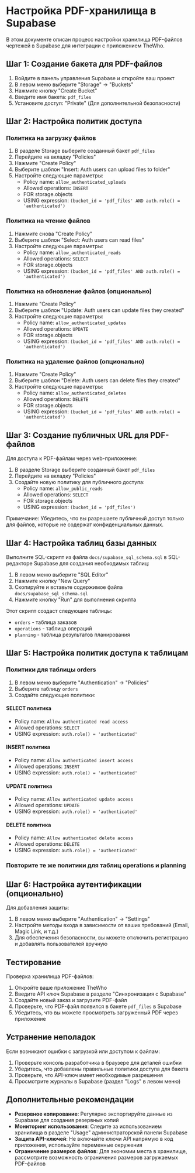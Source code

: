 # Настройка PDF-хранилища в Supabase

В этом документе описан процесс настройки хранилища PDF-файлов чертежей в Supabase для интеграции с приложением TheWho.

## Шаг 1: Создание бакета для PDF-файлов

1. Войдите в панель управления Supabase и откройте ваш проект
2. В левом меню выберите "Storage" -> "Buckets"
3. Нажмите кнопку "Create Bucket"
4. Введите имя бакета: `pdf_files`
5. Установите доступ: "Private" (Для дополнительной безопасности)

## Шаг 2: Настройка политик доступа

### Политика на загрузку файлов

1. В разделе Storage выберите созданный бакет `pdf_files`
2. Перейдите на вкладку "Policies"
3. Нажмите "Create Policy"
4. Выберите шаблон "Insert: Auth users can upload files to folder" 
5. Настройте следующие параметры:
   - Policy name: `allow_authenticated_uploads`
   - Allowed operations: `INSERT`
   - FOR storage.objects
   - USING expression: `(bucket_id = 'pdf_files' AND auth.role() = 'authenticated')`

### Политика на чтение файлов

1. Нажмите снова "Create Policy"
2. Выберите шаблон "Select: Auth users can read files"
3. Настройте следующие параметры:
   - Policy name: `allow_authenticated_reads`
   - Allowed operations: `SELECT`
   - FOR storage.objects
   - USING expression: `(bucket_id = 'pdf_files' AND auth.role() = 'authenticated')`

### Политика на обновление файлов (опционально)

1. Нажмите "Create Policy"
2. Выберите шаблон "Update: Auth users can update files they created"
3. Настройте следующие параметры:
   - Policy name: `allow_authenticated_updates`
   - Allowed operations: `UPDATE`
   - FOR storage.objects
   - USING expression: `(bucket_id = 'pdf_files' AND auth.role() = 'authenticated')`

### Политика на удаление файлов (опционально)

1. Нажмите "Create Policy"
2. Выберите шаблон "Delete: Auth users can delete files they created"
3. Настройте следующие параметры:
   - Policy name: `allow_authenticated_deletes`
   - Allowed operations: `DELETE`
   - FOR storage.objects
   - USING expression: `(bucket_id = 'pdf_files' AND auth.role() = 'authenticated')`

## Шаг 3: Создание публичных URL для PDF-файлов

Для доступа к PDF-файлам через web-приложение:

1. В разделе Storage выберите созданный бакет `pdf_files`
2. Перейдите на вкладку "Policies"
3. Создайте новую политику для публичного доступа:
   - Policy name: `allow_public_reads`
   - Allowed operations: `SELECT`
   - FOR storage.objects
   - USING expression: `(bucket_id = 'pdf_files')`
   
Примечание: Убедитесь, что вы разрешаете публичный доступ только для файлов, которые не содержат конфиденциальных данных.

## Шаг 4: Настройка таблиц базы данных

Выполните SQL-скрипт из файла `docs/supabase_sql_schema.sql` в SQL-редакторе Supabase для создания необходимых таблиц:

1. В левом меню выберите "SQL Editor"
2. Нажмите кнопку "New Query"
3. Скопируйте и вставьте содержимое файла `docs/supabase_sql_schema.sql`
4. Нажмите кнопку "Run" для выполнения скрипта

Этот скрипт создаст следующие таблицы:
- `orders` - таблица заказов
- `operations` - таблица операций
- `planning` - таблица результатов планирования

## Шаг 5: Настройка политик доступа к таблицам

### Политики для таблицы orders

1. В левом меню выберите "Authentication" -> "Policies"
2. Выберите таблицу `orders`
3. Создайте следующие политики:

#### SELECT политика
- Policy name: `Allow authenticated read access`
- Allowed operations: `SELECT`
- USING expression: `auth.role() = 'authenticated'`

#### INSERT политика
- Policy name: `Allow authenticated insert access`
- Allowed operations: `INSERT`
- USING expression: `auth.role() = 'authenticated'`

#### UPDATE политика
- Policy name: `Allow authenticated update access`
- Allowed operations: `UPDATE`
- USING expression: `auth.role() = 'authenticated'`

#### DELETE политика
- Policy name: `Allow authenticated delete access`
- Allowed operations: `DELETE`
- USING expression: `auth.role() = 'authenticated'`

### Повторите те же политики для таблиц operations и planning

## Шаг 6: Настройка аутентификации (опционально)

Для добавления защиты:

1. В левом меню выберите "Authentication" -> "Settings"
2. Настройте методы входа в зависимости от ваших требований (Email, Magic Link, и т.д.)
3. Для обеспечения безопасности, вы можете отключить регистрацию и добавлять пользователей вручную

## Тестирование

Проверка хранилища PDF-файлов:

1. Откройте ваше приложение TheWho
2. Введите API ключ Supabase в разделе "Синхронизация с Supabase"
3. Создайте новый заказ и загрузите PDF-файл
4. Проверьте, что PDF-файл появился в бакете `pdf_files` в Supabase
5. Убедитесь, что вы можете просмотреть загруженный PDF через приложение

## Устранение неполадок

Если возникают ошибки с загрузкой или доступом к файлам:

1. Проверьте консоль разработчика в браузере для деталей ошибки
2. Убедитесь, что добавлены правильные политики доступа для бакета
3. Проверьте, что API-ключ имеет необходимые разрешения
4. Просмотрите журналы в Supabase (раздел "Logs" в левом меню)

## Дополнительные рекомендации

- **Резервное копирование**: Регулярно экспортируйте данные из Supabase для создания резервных копий
- **Мониторинг использования**: Следите за использованием хранилища в разделе "Usage" администраторской панели Supabase
- **Защита API-ключей**: Не включайте ключи API напрямую в код приложения, используйте переменные окружения
- **Ограничение размеров файлов**: Для экономии места в хранилище, рассмотрите возможность ограничения размеров загружаемых PDF-файлов
